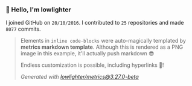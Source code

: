 ### 👋 Hello, I'm lowlighter

I joined GitHub on `20/10/2016`.
I contributed to `25` repositories and made `8077` commits.

> Elements in `inline code-blocks` were auto-magically templated by **metrics markdown template**.
> Although this is rendered as a PNG image in this example, it'll actually push markdown 😎
>
> Endless customization is possible, including hyperlinks 🎉!
>
> *Generated with [lowlighter/metrics@3.27.0-beta](https://github.com/lowlighter/metrics)*
